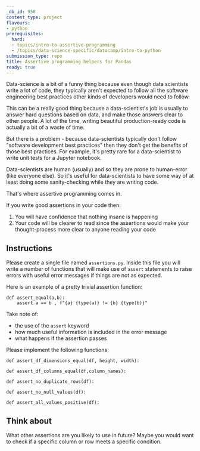 ```yaml
---
_db_id: 958
content_type: project
flavours:
- python
prerequisites:
  hard:
  - topics/intro-to-assertive-programming
  - /topics/data-science-specific/datacamp/intro-to-python
submission_type: repo
title: Assertive programming helpers for Pandas
ready: true
---
```



Data-science is a bit of a funny thing because even though data scientists write a lot of code, they typically aren't expected to follow all the software engineering best practices other kinds of developers would need to follow. 

This can be a really good thing because a data-scientist's job is usually to answer hard questions based on data, and make those answers clear to other people. A lot of the time, writing beautiful production-ready code is actually a bit of a waste of time.

But there is a problem - because data-scientists typically don't follow "software development best practices" then they don't get the benefits of those best practices.  For example, it's pretty rare for a data-scientist to write unit tests for a Jupyter notebook.

Data-scientists are human (usually) and so they are prone to human-error (like everyone else). So it's useful for data-scientists to have some way of at least doing some sanity-checking while they are writing code. 

That's where assertive programming comes in.

If you write good assertions in your code then:

1. You will have confidence that nothing insane is happening
2. Your code will be clearer to read since the assertions would make your thought-process more clear to anyone reading your code 

## Instructions

Please create a single file named `assertions.py`.  Inside this file you will write a number of functions that will make use of `assert` statements to raise errors with useful error messages if things are not as expected.

Here is an example of a pretty trivial assertion function:

```
def assert_equal(a,b):
    assert a == b , f"{a} {type(a)} != {b} {type(b)}"
```

Take note of:
- the use of the `assert` keyword
- how much useful information is included in the error message
- what happens if the assertion passes



Please implement the following functions:

```
def assert_df_dimensions_equal(df, height, width):

def assert_df_columns_equal(df,column_names):

def assert_no_duplicate_rows(df):

def assert_no_null_values(df):

def assert_all_values_positive(df):
```

## Think about

What other assertions are you likely to use in future? Maybe you would want to check if a specific column or row meets a specific condition.
